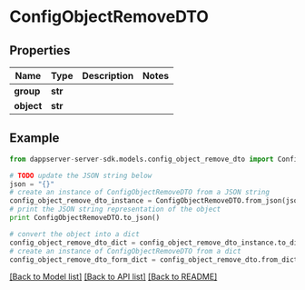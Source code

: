 # ConfigObjectRemoveDTO


## Properties

Name | Type | Description | Notes
------------ | ------------- | ------------- | -------------
**group** | **str** |  | 
**object** | **str** |  | 

## Example

```python
from dappserver-server-sdk.models.config_object_remove_dto import ConfigObjectRemoveDTO

# TODO update the JSON string below
json = "{}"
# create an instance of ConfigObjectRemoveDTO from a JSON string
config_object_remove_dto_instance = ConfigObjectRemoveDTO.from_json(json)
# print the JSON string representation of the object
print ConfigObjectRemoveDTO.to_json()

# convert the object into a dict
config_object_remove_dto_dict = config_object_remove_dto_instance.to_dict()
# create an instance of ConfigObjectRemoveDTO from a dict
config_object_remove_dto_form_dict = config_object_remove_dto.from_dict(config_object_remove_dto_dict)
```
[[Back to Model list]](../README.md#documentation-for-models) [[Back to API list]](../README.md#documentation-for-api-endpoints) [[Back to README]](../README.md)


